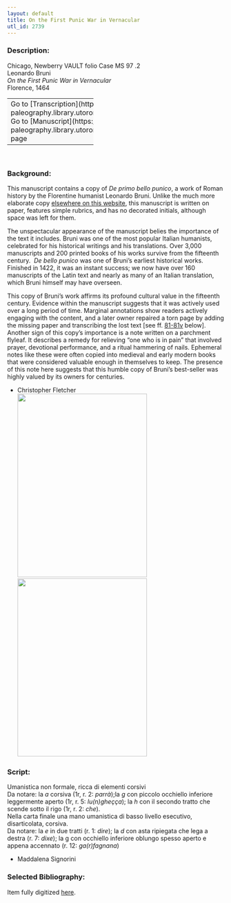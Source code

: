 ```yaml
---
layout: default
title: On the First Punic War in Vernacular
utl_id: 2739
---
```


### Description:

Chicago, Newberry VAULT folio Case MS 97 .2<br>
Leonardo Bruni<br>
_On the First Punic War in Vernacular_<br>
Florence, 1464

<table border="0.5" cellpadding="1" cellspacing="1" style="width: 200px; background-color:#F8F8F8;"><tbody><tr><td>Go to [Transcription](https://italian-paleography.library.utoronto.ca/content/transcript_IP_009)<br>
Go to [Manuscript](https://italian-paleography.library.utoronto.ca/islandora/object/italianpaleography%3AIP_009) page</td></tr></tbody></table> 

### Background:

This manuscript contains a copy of _De primo bello punico_, a work of Roman history by the Florentine humanist Leonardo Bruni. Unlike the much more elaborate copy [elsewhere on this website](https://italian-paleography.library.utoronto.ca/islandora/object/italianpaleography%3AIP_019), this manuscript is written on paper, features simple rubrics, and has no decorated initials, although space was left for them.

The unspectacular appearance of the manuscript belies the importance of the text it includes. Bruni was one of the most popular Italian humanists, celebrated for his historical writings and his translations. Over 3,000 manuscripts and 200 printed books of his works survive from the fifteenth century.  _De bello punico_ was one of Bruni’s earliest historical works. Finished in 1422, it was an instant success; we now have over 160 manuscripts of the Latin text and nearly as many of an Italian translation, which Bruni himself may have overseen.

This copy of Bruni’s work affirms its profound cultural value in the fifteenth century. Evidence within the manuscript suggests that it was actively used over a long period of time. Marginal annotations show readers actively engaging with the content, and a later owner repaired a torn page by adding the missing paper and transcribing the lost text [see ff. <a id="href=#bruni">[81-81v](#bruni>81-81v</a)</a> below]. Another sign of this copy’s importance is a note written on a parchment flyleaf. It describes a remedy for relieving “one who is in pain” that involved prayer, devotional performance, and a ritual hammering of nails. Ephemeral notes like these were often copied into medieval and early modern books that were considered valuable enough in themselves to keep. The presence of this note here suggests that this humble copy of Bruni’s best-seller was highly valued by its owners for centuries.

- Christopher Fletcher<br>
<a href="/sites/default/files/case_ms_97_2_166_o2_1.jpg" target="_top"><img alt="" id="bruni" src="/sites/default/files/case_ms_97_2_166_o2_1.jpg" style="width: 300px; height: 425px;" /></a>      <a href="/sites/default/files/case_ms_97_2_167_o2.jpg" target="_top"><img alt="" src="/sites/default/files/case_ms_97_2_167_o2.jpg" style="width: 300px; height: 412px;" /></a>

### Script:

Umanistica non formale, ricca di elementi corsivi<br>
Da notare: la _a_ corsiva (1r, r. 2: _parrà_);la _g_ con piccolo occhiello inferiore leggermente aperto (1r, r. 5: _lu(n)gheçça_); la _h_ con il secondo tratto che scende sotto il rigo (1r, r. 2: _che_).<br>
Nella carta finale una mano umanistica di basso livello esecutivo, disarticolata, corsiva.<br>
Da notare: la _e_ in due tratti (r. 1: _dire_); la _d_ con asta ripiegata che lega a destra (r. 7: _dixe_); la g con occhiello inferiore oblungo spesso aperto e appena accennato (r. 12: _ga(r)fagnana_)<br>
- Maddalena Signorini

### Selected Bibliography:

Item fully digitized [here](http://collections.carli.illinois.edu/cdm/ref/collection/nby_dig/id/14540).

